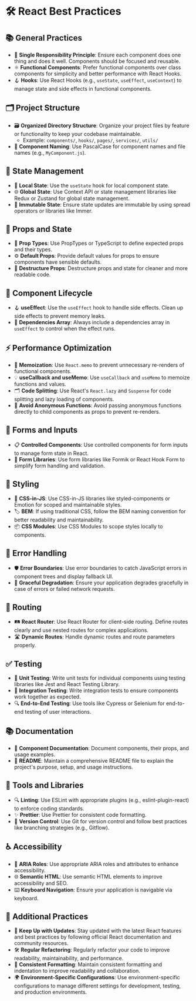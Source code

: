 # 🛠️ React Best Practices

## 📚 General Practices
- 📐 **Single Responsibility Principle**: Ensure each component does one thing and does it well. Components should be focused and reusable.
- ⚛️ **Functional Components**: Prefer functional components over class components for simplicity and better performance with React Hooks.
- 🪝 **Hooks**: Use React Hooks (e.g., `useState`, `useEffect`, `useContext`) to manage state and side effects in functional components.

## 🗂️ Project Structure
- 🗃️ **Organized Directory Structure**: Organize your project files by feature or functionality to keep your codebase maintainable.
  - Example: `components/`, `hooks/`, `pages/`, `services/`, `utils/`
- 📛 **Component Naming**: Use PascalCase for component names and file names (e.g., `MyComponent.js`).

## 🔄 State Management
- 🔹 **Local State**: Use the `useState` hook for local component state.
- 🌐 **Global State**: Use Context API or state management libraries like Redux or Zustand for global state management.
- 🛑 **Immutable State**: Ensure state updates are immutable by using spread operators or libraries like Immer.

## 📜 Props and State
- 📑 **Prop Types**: Use PropTypes or TypeScript to define expected props and their types.
- ⚙️ **Default Props**: Provide default values for props to ensure components have sensible defaults.
- 📝 **Destructure Props**: Destructure props and state for cleaner and more readable code.

## 🧬 Component Lifecycle
- 🪝 **useEffect**: Use the `useEffect` hook to handle side effects. Clean up side effects to prevent memory leaks.
- 🔄 **Dependencies Array**: Always include a dependencies array in `useEffect` to control when the effect runs.

## ⚡ Performance Optimization
- 🧩 **Memoization**: Use `React.memo` to prevent unnecessary re-renders of functional components.
- 💡 **useCallback and useMemo**: Use `useCallback` and `useMemo` to memoize functions and values.
- 🗂️ **Code Splitting**: Use React's `React.lazy` and `Suspense` for code splitting and lazy loading of components.
- 🚫 **Avoid Anonymous Functions**: Avoid passing anonymous functions directly to child components as props to prevent re-renders.

## 📝 Forms and Inputs
- 📋 **Controlled Components**: Use controlled components for form inputs to manage form state in React.
- 🧰 **Form Libraries**: Use form libraries like Formik or React Hook Form to simplify form handling and validation.

## 🎨 Styling
- 🎨 **CSS-in-JS**: Use CSS-in-JS libraries like styled-components or Emotion for scoped and maintainable styles.
- 🏷️ **BEM**: If using traditional CSS, follow the BEM naming convention for better readability and maintainability.
- 📦 **CSS Modules**: Use CSS Modules to scope styles locally to components.

## 🚧 Error Handling
- 🛡️ **Error Boundaries**: Use error boundaries to catch JavaScript errors in component trees and display fallback UI.
- 🌟 **Graceful Degradation**: Ensure your application degrades gracefully in case of errors or failed network requests.

## 🧭 Routing
- 🛤️ **React Router**: Use React Router for client-side routing. Define routes clearly and use nested routes for complex applications.
- 🛣️ **Dynamic Routes**: Handle dynamic routes and route parameters properly.

## ✅ Testing
- 🧪 **Unit Testing**: Write unit tests for individual components using testing libraries like Jest and React Testing Library.
- 🔗 **Integration Testing**: Write integration tests to ensure components work together as expected.
- 🔍 **End-to-End Testing**: Use tools like Cypress or Selenium for end-to-end testing of user interactions.

## 📚 Documentation
- 📄 **Component Documentation**: Document components, their props, and usage examples.
- 📘 **README**: Maintain a comprehensive README file to explain the project's purpose, setup, and usage instructions.

## 🔧 Tools and Libraries
- 🔍 **Linting**: Use ESLint with appropriate plugins (e.g., eslint-plugin-react) to enforce coding standards.
- ✨ **Prettier**: Use Prettier for consistent code formatting.
- 🔀 **Version Control**: Use Git for version control and follow best practices like branching strategies (e.g., Gitflow).

## ♿ Accessibility
- 🚪 **ARIA Roles**: Use appropriate ARIA roles and attributes to enhance accessibility.
- 🌐 **Semantic HTML**: Use semantic HTML elements to improve accessibility and SEO.
- ⌨️ **Keyboard Navigation**: Ensure your application is navigable via keyboard.

## 🌟 Additional Practices
- 🔄 **Keep Up with Updates**: Stay updated with the latest React features and best practices by following official React documentation and community resources.
- 🛠️ **Regular Refactoring**: Regularly refactor your code to improve readability, maintainability, and performance.
- 📏 **Consistent Formatting**: Maintain consistent formatting and indentation to improve readability and collaboration.
- 🌍 **Environment-Specific Configurations**: Use environment-specific configurations to manage different settings for development, testing, and production environments.

